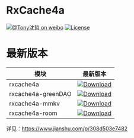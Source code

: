 # RxCache4a

[![@Tony沈哲 on weibo](https://img.shields.io/badge/weibo-%40Tony%E6%B2%88%E5%93%B2-blue.svg)](http://www.weibo.com/fengzhizi715)
[![License](https://img.shields.io/badge/license-Apache%202-lightgrey.svg)](https://www.apache.org/licenses/LICENSE-2.0.html)

# 最新版本

模块|最新版本
---|:-------------:
rxcache4a|[ ![Download](https://api.bintray.com/packages/fengzhizi715/maven/rxcache4a/images/download.svg) ](https://bintray.com/fengzhizi715/maven/rxcache4a/_latestVersion)
rxcache4a-greenDAO|[ ![Download](https://api.bintray.com/packages/fengzhizi715/maven/rxcache4a-greenDAO/images/download.svg) ](https://bintray.com/fengzhizi715/maven/rxcache4a-greenDAO/_latestVersion)
rxcache4a-mmkv|[ ![Download](https://api.bintray.com/packages/fengzhizi715/maven/rxcache4a-mmkv/images/download.svg) ](https://bintray.com/fengzhizi715/maven/rxcache4a-mmkv/_latestVersion)
rxcache4a-room|[ ![Download](https://api.bintray.com/packages/fengzhizi715/maven/rxcache4a-room/images/download.svg) ](https://bintray.com/fengzhizi715/maven/rxcache4a-room/_latestVersion)

详见：https://www.jianshu.com/p/308d503e7482
